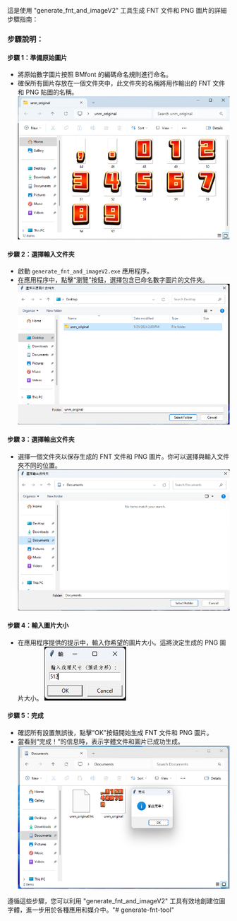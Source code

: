 這是使用 "generate_fnt_and_imageV2" 工具生成 FNT 文件和 PNG 圖片的詳細步驟指南：

### 步驟說明：

#### 步驟 1：準備原始圖片
- 將原始數字圖片按照 BMfont 的編碼命名規則進行命名。
- 確保所有圖片存放在一個文件夾中，此文件夾的名稱將用作輸出的 FNT 文件和 PNG 貼圖的名稱。
![image](https://github.com/xxeye/generate-fnt-tool/blob/main/image/Pasted%20image%2020240521141742.png)
#### 步驟 2：選擇輸入文件夾
- 啟動 `generate_fnt_and_imageV2.exe` 應用程序。
- 在應用程序中，點擊“瀏覽”按鈕，選擇包含已命名數字圖片的文件夾。
![image](https://github.com/xxeye/generate-fnt-tool/blob/main/image/Pasted%20image%2020240521141822.png)
#### 步驟 3：選擇輸出文件夾
- 選擇一個文件夾以保存生成的 FNT 文件和 PNG 圖片。你可以選擇與輸入文件夾不同的位置。
![image](https://github.com/xxeye/generate-fnt-tool/blob/main/image/Pasted%20image%2020240521141841.png)
#### 步驟 4：輸入圖片大小
- 在應用程序提供的提示中，輸入你希望的圖片大小。這將決定生成的 PNG 圖片大小。
![image](https://github.com/xxeye/generate-fnt-tool/blob/main/image/Pasted%20image%2020240521141905.png)
#### 步驟 5：完成
- 確認所有設置無誤後，點擊“OK”按鈕開始生成 FNT 文件和 PNG 圖片。
- 當看到“完成！”的信息時，表示字體文件和圖片已成功生成。
![image](https://github.com/xxeye/generate-fnt-tool/blob/main/image/Pasted%20image%2020240521141954.png)

遵循這些步驟，您可以利用 "generate_fnt_and_imageV2" 工具有效地創建位圖字體，進一步用於各種應用和媒介中。"# generate-fnt-tool" 
